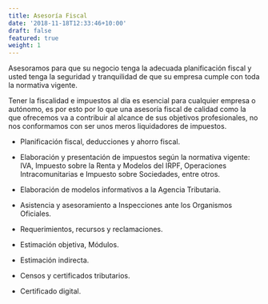 ```yaml
---
title: Asesoría Fiscal
date: '2018-11-18T12:33:46+10:00'
draft: false
featured: true
weight: 1
---
```

Asesoramos para que su negocio tenga la adecuada planificación fiscal y usted tenga la seguridad y tranquilidad de que su empresa cumple con toda la normativa vigente.

Tener la fiscalidad e impuestos al día es esencial para cualquier empresa o autónomo, es por esto por lo que una asesoría fiscal de calidad como la que ofrecemos va a contribuir al alcance de sus objetivos profesionales, no nos conformamos con ser unos meros liquidadores de impuestos.

*   Planificación fiscal, deducciones y ahorro fiscal.

*   Elaboración y presentación de impuestos según la normativa vigente: IVA, Impuesto sobre la Renta y Modelos del IRPF, Operaciones Intracomunitarias e Impuesto sobre Sociedades, entre otros.

*   Elaboración de modelos informativos a la Agencia Tributaria.

*   Asistencia y asesoramiento a Inspecciones ante los Organismos Oficiales.

*   Requerimientos, recursos y reclamaciones.

*   Estimación objetiva, Módulos.

*   Estimación indirecta.

*   Censos y certificados tributarios.

*   Certificado digital.
